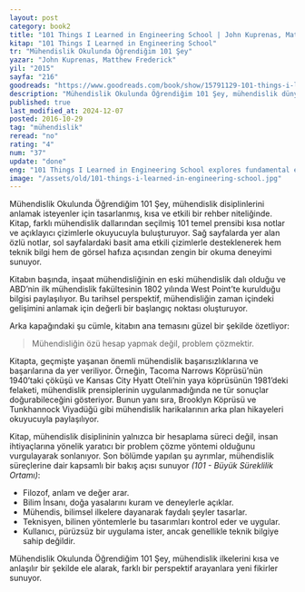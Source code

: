 ```yaml
---
layout: post
category: book2
title: "101 Things I Learned in Engineering School | John Kuprenas, Matthew Frederick (Kitap)"
kitap: "101 Things I Learned in Engineering School"
tr: "Mühendislik Okulunda Öğrendiğim 101 Şey"
yazar: "John Kuprenas, Matthew Frederick"
yil: "2015"
sayfa: "216"
goodreads: "https://www.goodreads.com/book/show/15791129-101-things-i-learned-in-engineering-school"
description: "Mühendislik Okulunda Öğrendiğim 101 Şey, mühendislik dünyasına dair temel fikirleri kısa, anlaşılır notlar ve etkileyici çizimlerle anlatıyor."
published: true
last_modified_at: 2024-12-07
posted: 2016-10-29
tag: "mühendislik"
reread: "no"
rating: "4"
num: "37"
update: "done"
eng: "101 Things I Learned in Engineering School explores fundamental engineering concepts through concise notes and engaging illustrations."
image: "/assets/old/101-things-i-learned-in-engineering-school.jpg"
---
```


Mühendislik Okulunda Öğrendiğim 101 Şey, mühendislik disiplinlerini anlamak isteyenler için tasarlanmış, kısa ve etkili bir rehber niteliğinde. Kitap, farklı mühendislik dallarından seçilmiş 101 temel prensibi kısa notlar ve açıklayıcı çizimlerle okuyucuyla buluşturuyor. Sağ sayfalarda yer alan özlü notlar, sol sayfalardaki basit ama etkili çizimlerle desteklenerek hem teknik bilgi hem de görsel hafıza açısından zengin bir okuma deneyimi sunuyor.

Kitabın başında, inşaat mühendisliğinin en eski mühendislik dalı olduğu ve ABD’nin ilk mühendislik fakültesinin 1802 yılında West Point’te kurulduğu bilgisi paylaşılıyor. Bu tarihsel perspektif, mühendisliğin zaman içindeki gelişimini anlamak için değerli bir başlangıç noktası oluşturuyor.

Arka kapağındaki şu cümle, kitabın ana temasını güzel bir şekilde özetliyor:

> Mühendisliğin özü hesap yapmak değil, problem çözmektir.

Kitapta, geçmişte yaşanan önemli mühendislik başarısızlıklarına ve başarılarına da yer veriliyor. Örneğin, Tacoma Narrows Köprüsü’nün 1940’taki çöküşü ve Kansas City Hyatt Oteli’nin yaya köprüsünün 1981’deki felaketi, mühendislik prensiplerinin uygulanmadığında ne tür sonuçlar doğurabileceğini gösteriyor. Bunun yanı sıra, Brooklyn Köprüsü ve Tunkhannock Viyadüğü gibi mühendislik harikalarının arka plan hikayeleri okuyucuyla paylaşılıyor.

Kitap, mühendislik disiplininin yalnızca bir hesaplama süreci değil, insan ihtiyaçlarına yönelik yaratıcı bir problem çözme yöntemi olduğunu vurgulayarak sonlanıyor. Son bölümde yapılan şu ayrımlar, mühendislik süreçlerine dair kapsamlı bir bakış açısı sunuyor _(101 - Büyük Süreklilik Ortamı)_:

- Filozof, anlam ve değer arar.
- Bilim İnsanı, doğa yasalarını kuram ve deneylerle açıklar.
- Mühendis, bilimsel ilkelere dayanarak faydalı şeyler tasarlar.
- Teknisyen, bilinen yöntemlerle bu tasarımları kontrol eder ve uygular.
- Kullanıcı, pürüzsüz bir uygulama ister, ancak genellikle teknik bilgiye sahip değildir.

Mühendislik Okulunda Öğrendiğim 101 Şey, mühendislik ilkelerini kısa ve anlaşılır bir şekilde ele alarak, farklı bir perspektif arayanlara yeni fikirler sunuyor.
